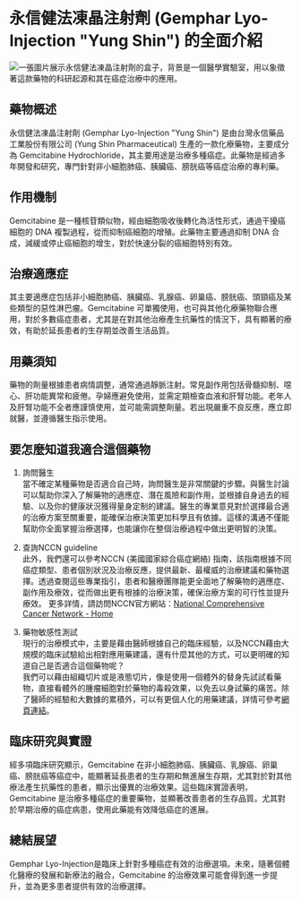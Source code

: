 # 永信健法凍晶注射劑 (Gemphar Lyo-Injection "Yung Shin") 的全面介紹
![一張圖片展示永信健法凍晶注射劑的盒子，背景是一個醫學實驗室，用以象徵著這款藥物的科研起源和其在癌症治療中的應用。](None)

## 藥物概述

永信健法凍晶注射劑 (Gemphar Lyo-Injection "Yung Shin") 是由台灣永信藥品工業股份有限公司 (Yung Shin Pharmaceutical) 生產的一款化療藥物，主要成分為 Gemcitabine Hydrochloride，其主要用途是治療多種癌症。此藥物是經過多年開發和研究，專門針對非小細胞肺癌、胰臟癌、膀胱癌等癌症治療的專利藥。

## 作用機制

Gemcitabine 是一種核苷類似物，經由細胞吸收後轉化為活性形式，通過干擾癌細胞的 DNA 複製過程，從而抑制癌細胞的增殖。此藥物主要通過抑制 DNA 合成，減緩或停止癌細胞的增生，對於快速分裂的癌細胞特別有效。

## 治療適應症

其主要適應症包括非小細胞肺癌、胰臟癌、乳腺癌、卵巢癌、膀胱癌、頭頸癌及某些類型的惡性淋巴瘤。Gemcitabine 可單獨使用，也可與其他化療藥物聯合應用，對於多數癌症患者，尤其是在對其他治療產生抗藥性的情況下，具有顯著的療效，有助於延長患者的生存期並改善生活品質。

## 用藥須知

藥物的劑量根據患者病情調整，通常通過靜脈注射。常見副作用包括骨髓抑制、噁心、肝功能異常和疲倦。孕婦應避免使用，並需定期檢查血液和肝腎功能。老年人及肝腎功能不全者應謹慎使用，並可能需調整劑量。若出現嚴重不良反應，應立即就醫，並遵循醫生指示使用。

## 要怎麼知道我適合這個藥物 

1. 詢問醫生  
當不確定某種藥物是否適合自己時，詢問醫生是非常關鍵的步驟。與醫生討論可以幫助你深入了解藥物的適應症、潛在風險和副作用，並根據自身過去的經驗、以及你的健康狀況獲得量身定制的建議。醫生的專業意見對於選擇最合適的治療方案至關重要，能確保治療決策更加科學且有依據。這樣的溝通不僅能幫助你全面掌握治療選擇，也能讓你在整個治療過程中做出更明智的決策。 

2. 查詢NCCN guideline  
此外，我們還可以參考NCCN (美國國家綜合癌症網絡) 指南，該指南根據不同癌症類型、患者個別狀況及治療反應，提供最新、最權威的治療建議和藥物選擇。透過查閱這些專業指引，患者和醫療團隊能更全面地了解藥物的適應症、副作用及療效，從而做出更有根據的治療決策，確保治療方案的可行性並提升療效。 
更多詳情，請訪問NCCN官方網站：[National Comprehensive Cancer Network - Home](https://www.nccn.org/)

3. 藥物敏感性測試  
現行的治療模式中，主要是藉由醫師根據自己的臨床經驗，以及NCCN藉由大規模的臨床試驗給出相對應用藥建議，還有什麼其他的方式，可以更明確的知道自己是否適合這個藥物呢？   
我們可以藉由組織切片或是液態切片，像是使用一個體外的替身先試試看藥物，直接看體外的腫瘤細胞對於藥物的毒殺效果，以免去以身試藥的痛苦。除了醫師的經驗和大數據的累積外，可以有更個人化的用藥建議，詳情可參考[網頁連結](https://info.cancerfree.io/)。

## 臨床研究與實證

經多項臨床研究顯示，Gemcitabine 在非小細胞肺癌、胰臟癌、乳腺癌、卵巢癌、膀胱癌等癌症中，能顯著延長患者的生存期和無進展生存期，尤其對於對其他療法產生抗藥性的患者，顯示出優異的治療效果。這些臨床實證表明，Gemcitabine 是治療多種癌症的重要藥物，並顯著改善患者的生存品質。尤其對於早期治療的癌症病患，使用此藥能有效降低癌症的進展。

## 總結展望

Gemphar Lyo-Injection是臨床上針對多種癌症有效的治療選項。未來，隨著個體化醫療的發展和新療法的融合，Gemcitabine 的治療效果可能會得到進一步提升，並為更多患者提供有效的治療選擇。
